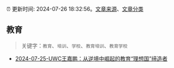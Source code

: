 :alarm_clock: 更新时间: 2024-07-26 18:32:56。[文章来源](/README.md)、[文章分类](/TAGS.md)

## 教育


> 关键字：`教育`、`培训`、`学校`、`教育培训`、`教育学校`



- [2024-07-25-UWC王嘉鹏：从逆境中崛起的教育“理想国”缔造者](https://xueqiu.com/9245216246/298762258) 
